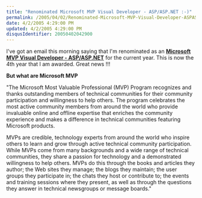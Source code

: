 ```yaml
---
title: "Renominated Microsoft MVP Visual Developer - ASP/ASP.NET :-)"
permalink: /2005/04/02/Renominated-Microsoft-MVP-Visual-Developer-ASPASPNET-)/
date: 4/2/2005 4:29:00 PM
updated: 4/2/2005 4:29:00 PM
disqusIdentifier: 20050402042900
---
```




I've got an email this morning saying that I'm renominated as an <span style="COLOR: #ffffff; BACKGROUND-COLOR: #335ea8"><font style="BACKGROUND-COLOR: #ffffff" color="#000000">[**Microsoft 
MVP Visual Developer - ASP/ASP.NET**](http://www.microsoft.com/communities/mvp/mvpdetails.mspx?Params=%7eCMTYDataSvcParams%5e%7earg+Name%3d%22guid%22+Value%3d%22d2f50802-1a35-423c-a263-353cb10c676c%22%2f%5e%7esParams%5e%7e%2fsParams%5e%7e%2fCMTYDataSvcParams%5e) </font></span>for the current 
year. This is now the 4th year that I am awarded. Great news !!!
<!-- more -->

**But what are Microsoft MVP**

"The Microsoft Most Valuable Professional (MVP) Program recognizes and thanks 
outstanding members of technical communities for their community participation 
and willingness to help others. The program celebrates the most active community 
members from around the world who provide invaluable online and offline 
expertise that enriches the community experience and makes a difference in 
technical communities featuring Microsoft products.

MVPs are credible, technology experts from around the world who inspire 
others to learn and grow through active technical community participation. While 
MVPs come from many backgrounds and a wide range of technical communities, they 
share a passion for technology and a demonstrated willingness to help others. 
MVPs do this through the books and articles they author; the Web sites they 
manage; the blogs they maintain; the user groups they participate in; the chats 
they host or contribute to; the events and training sessions where they present, 
as well as through the questions they answer in technical newsgroups or message 
boards."
